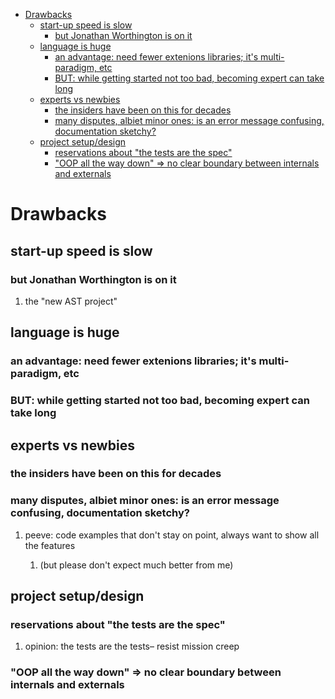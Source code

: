 - [Drawbacks](#org894c479)
  - [start-up speed is slow](#orgeac6929)
    - [but Jonathan Worthington is on it](#org94ca2de)
  - [language is huge](#org1ad6d76)
    - [an advantage: need fewer extenions libraries; it's multi-paradigm, etc](#org559a8a0)
    - [BUT: while getting started not too bad, becoming expert can take long](#org6382634)
  - [experts vs newbies](#orge9915f1)
    - [the insiders have been on this for decades](#orgd94c562)
    - [many disputes, albiet minor ones: is an error message confusing, documentation sketchy?](#org229c600)
  - [project setup/design](#org9edf41a)
    - [reservations about "the tests are the spec"](#orgb72648d)
    - ["OOP all the way down" => no clear boundary between internals and externals](#orgc8abb32)


<a id="org894c479"></a>

# Drawbacks


<a id="orgeac6929"></a>

## start-up speed is slow


<a id="org94ca2de"></a>

### but Jonathan Worthington is on it

1.  the "new AST project"


<a id="org1ad6d76"></a>

## language is huge


<a id="org559a8a0"></a>

### an advantage: need fewer extenions libraries; it's multi-paradigm, etc


<a id="org6382634"></a>

### BUT: while getting started not too bad, becoming expert can take long


<a id="orge9915f1"></a>

## experts vs newbies


<a id="orgd94c562"></a>

### the insiders have been on this for decades


<a id="org229c600"></a>

### many disputes, albiet minor ones: is an error message confusing, documentation sketchy?

1.  peeve: code examples that don't stay on point, always want to show all the features

    1.  (but please don't expect much better from me)


<a id="org9edf41a"></a>

## project setup/design


<a id="orgb72648d"></a>

### reservations about "the tests are the spec"

1.  opinion: the tests are the tests&#x2013; resist mission creep


<a id="orgc8abb32"></a>

### "OOP all the way down" => no clear boundary between internals and externals
